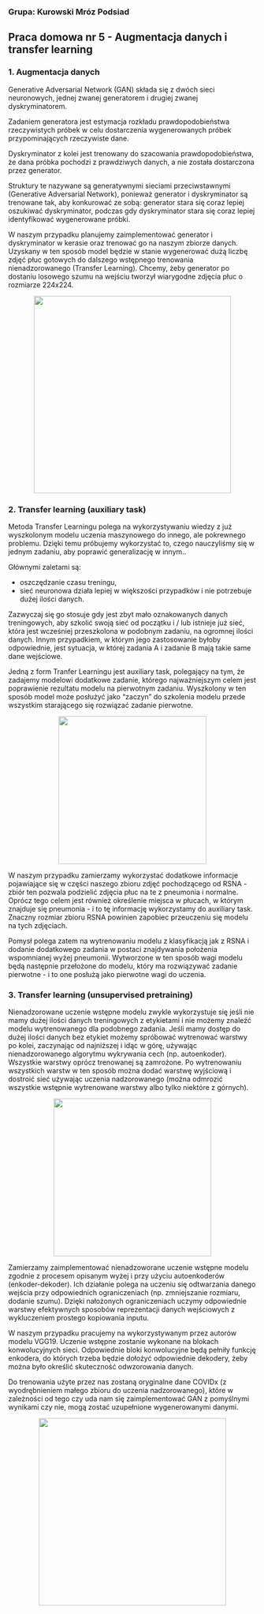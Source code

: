 ### Grupa: Kurowski Mróz Podsiad

## Praca domowa nr 5 - Augmentacja danych i transfer learning

### 1. Augmentacja danych

Generative Adversarial Network (GAN) składa się z dwóch sieci neuronowych, jednej zwanej generatorem i drugiej zwanej dyskryminatorem.

Zadaniem generatora jest estymacja rozkładu prawdopodobieństwa rzeczywistych próbek w celu dostarczenia wygenerowanych próbek przypominających rzeczywiste dane. 

Dyskryminator z kolei jest trenowany do szacowania prawdopodobieństwa, że dana próbka pochodzi z prawdziwych danych, a nie została dostarczona przez generator.

Struktury te nazywane są generatywnymi sieciami przeciwstawnymi (Generative Adversarial Network), ponieważ generator i dyskryminator są trenowane tak, aby konkurować ze sobą: generator stara się coraz lepiej oszukiwać dyskryminator, podczas gdy dyskryminator stara się coraz lepiej identyfikować wygenerowane próbki.

W naszym przypadku planujemy zaimplementować generator i dyskryminator w kerasie oraz trenować go na naszym zbiorze danych. Uzyskany w ten sposób model będzie w stanie wygenerować dużą liczbę zdjęć płuc gotowych do dalszego wstępnego trenowania nienadzorowanego (Transfer Learning). Chcemy, żeby generator po dostaniu losowego szumu na wejściu tworzył wiarygodne zdjęcia płuc o rozmiarze 224x224.

<p align="center">
<img src="https://i2.wp.com/www.kdnuggets.com/wp-content/uploads/generative-adversarial-network.png?zoom=2" height="400">
</p>

### 2. Transfer learning (auxiliary task)

Metoda Transfer Learningu polega na wykorzystywaniu wiedzy z już wyszkolonym modelu uczenia maszynowego do innego, ale pokrewnego problemu. Dzięki temu próbujemy wykorzystać to, czego nauczyliśmy się w jednym zadaniu, aby poprawić generalizację w innym..
 
Głównymi  zaletami są:
- oszczędzanie  czasu treningu,
- sieć neuronowa działa lepiej w większości przypadków i nie potrzebuje dużej ilości danych.

Zazwyczaj się go stosuje gdy jest zbyt mało oznakowanych danych treningowych, aby szkolić swoją sieć od początku i / lub istnieje już sieć, która jest wcześniej przeszkolona w podobnym zadaniu, na ogromnej ilości danych. Innym przypadkiem, w którym jego zastosowanie byłoby odpowiednie, jest sytuacja, w której zadania A i zadanie B mają takie same dane wejściowe.

Jedną z form Tranfer Learningu jest auxiliary task, polegający na tym, że zadajemy modelowi dodatkowe zadanie, którego najważniejszym celem jest poprawienie rezultatu modelu na pierwotnym zadaniu. Wyszkolony w ten sposób model może posłużyć jako “zaczyn” do szkolenia modelu przede wszystkim starającego się rozwiązać zadanie pierwotne.
<p align="center">
<img src="https://i.imgur.com/SxPgqNg.png " height="300">
</p>

W naszym przypadku zamierzamy wykorzystać dodatkowe informacje pojawiające się w części naszego zbioru zdjęć pochodzącego od RSNA - zbiór ten pozwala podzielić zdjęcia płuc na te z pneumonia i normalne. Oprócz tego celem jest również określenie miejsca w płucach, w którym znajduje się pneumonia - i to tę informację wykorzystamy do auxiliary task. Znaczny rozmiar zbioru RSNA powinien zapobiec przeuczeniu się modelu na tych zdjęciach.
 
Pomysł polega zatem na wytrenowaniu modelu z klasyfikacją jak z RSNA i dodanie dodatkowego zadania w postaci znajdywania położenia wspomnianej wyżej pneumonii. Wytworzone w ten sposób wagi modelu będą następnie przełożone do modelu, który ma rozwiązywać zadanie pierwotne - i to one posłużą jako pierwotne wagi do uczenia.  

### 3. Transfer learning (unsupervised pretraining)

Nienadzorowane uczenie wstępne modelu zwykle wykorzystuje się jeśli nie mamy dużej ilości danych treningowych z etykietami i nie możemy znaleźć modelu wytrenowanego dla podobnego zadania. Jeśli mamy dostęp do dużej ilości danych bez etykiet możemy spróbować wytrenować warstwy po kolei, zaczynając od najniższej i idąc w górę, używając nienadzorowanego algorytmu wykrywania cech (np. autoenkoder). Wszystkie warstwy oprócz trenowanej są zamrożone. Po wytrenowaniu wszystkich warstw w ten sposób można dodać warstwę wyjściową i dostroić sieć używając uczenia nadzorowanego (można odmrozić wszystkie wstępnie wytrenowane warstwy albo tylko niektóre z górnych).

<p align="center">
<img src="https://i.imgur.com/zHg4GzI.png " height="320">
</p>

Zamierzamy zaimplementować nienadzoworane uczenie wstępne modelu zgodnie z procesem opisanym wyżej i przy użyciu autoenkoderów (enkoder-dekoder). Ich działanie polega na uczeniu się odtwarzania danego wejścia przy odpowiednich ograniczeniach (np. zmniejszanie rozmiaru, dodanie szumu). Dzięki nałożonych ograniczeniach uczymy odpowiednie warstwy efektywnych sposobów reprezentacji danych wejściowych z wykluczeniem prostego kopiowania inputu. 

W naszym przypadku pracujemy na wykorzystywanym przez autorów modelu VGG19. Uczenie wstępne zostanie wykonane na blokach konwolucyjnych sieci. Odpowiednie bloki konwolucyjne będą pełniły funkcję enkodera, do których trzeba będzie dołożyć odpowiednie dekodery, żeby można było określić skuteczność odwzorowania danych. 

Do trenowania użyte przez nas zostaną oryginalne dane COVIDx (z wyodrębnieniem małego zbioru do uczenia nadzorowanego), które w zależności od tego czy uda nam się zaimplementować GAN z pomyślnymi wynikami czy nie, mogą zostać uzupełnione wygenerowanymi danymi.
<p align="center">
<img src="https://i.imgur.com/L06GVDv.png " height="380">
</p>
